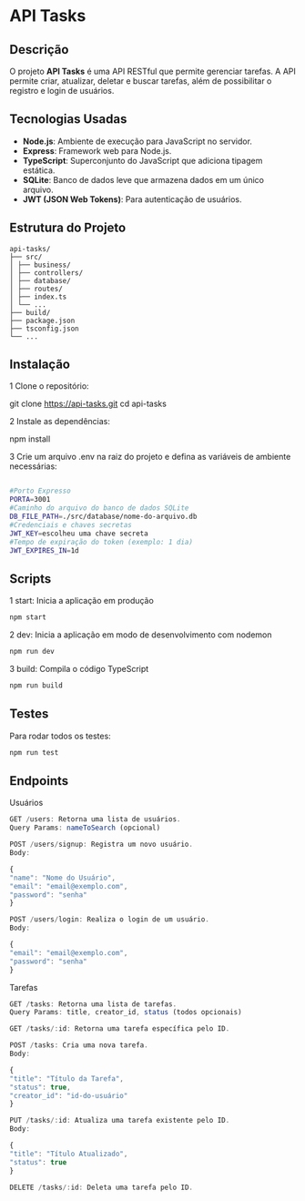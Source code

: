 # API Tasks

## Descrição

O projeto **API Tasks** é uma API RESTful que permite gerenciar tarefas. A API permite criar, atualizar, deletar e buscar tarefas, além de possibilitar o registro e login de usuários.

## Tecnologias Usadas

- **Node.js**: Ambiente de execução para JavaScript no servidor.
- **Express**: Framework web para Node.js.
- **TypeScript**: Superconjunto do JavaScript que adiciona tipagem estática.
- **SQLite**: Banco de dados leve que armazena dados em um único arquivo.
- **JWT (JSON Web Tokens)**: Para autenticação de usuários.

## Estrutura do Projeto
```plaintext
api-tasks/
├── src/
│ ├── business/
│ ├── controllers/
│ ├── database/
│ ├── routes/
│ ├── index.ts
│ └── ...
├── build/
├── package.json
├── tsconfig.json
└── ...
```

## Instalação

1 Clone o repositório:

git clone https://api-tasks.git
cd api-tasks

2 Instale as dependências:

npm install

3 Crie um arquivo .env na raiz do projeto e defina as variáveis de ambiente necessárias:

```sh

#Porto Expresso
PORTA=3001
#Caminho do arquivo do banco de dados SQLite
DB_FILE_PATH=./src/database/nome-do-arquivo.db
#Credenciais e chaves secretas
JWT_KEY=escolheu uma chave secreta
#Tempo de expiração do token (exemplo: 1 dia)
JWT_EXPIRES_IN=1d
```

## Scripts

1 start: Inicia a aplicação em produção

```sh
npm start
```

2 dev: Inicia a aplicação em modo de desenvolvimento com nodemon

```sh
npm run dev
```

3 build: Compila o código TypeScript

```sh
npm run build
```

## Testes

Para rodar todos os testes:

```bash
npm run test
```

## Endpoints

Usuários
```typescript
GET /users: Retorna uma lista de usuários.
Query Params: nameToSearch (opcional)

POST /users/signup: Registra um novo usuário.
Body:

{
"name": "Nome do Usuário",
"email": "email@exemplo.com",
"password": "senha"
}

POST /users/login: Realiza o login de um usuário.
Body:

{
"email": "email@exemplo.com",
"password": "senha"
}
```

Tarefas
```typescript
GET /tasks: Retorna uma lista de tarefas.
Query Params: title, creator_id, status (todos opcionais)

GET /tasks/:id: Retorna uma tarefa específica pelo ID.

POST /tasks: Cria uma nova tarefa.
Body:

{
"title": "Título da Tarefa",
"status": true,
"creator_id": "id-do-usuário"
}

PUT /tasks/:id: Atualiza uma tarefa existente pelo ID.
Body:

{
"title": "Título Atualizado",
"status": true
}

DELETE /tasks/:id: Deleta uma tarefa pelo ID.
``` 

